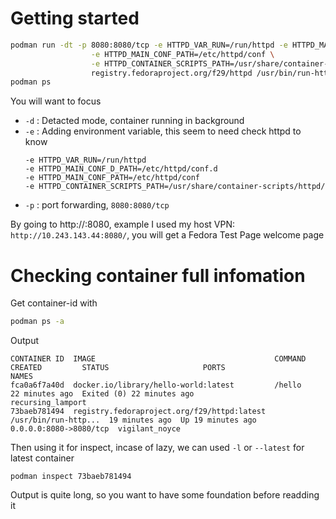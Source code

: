 # Getting started

```sh
podman run -dt -p 8080:8080/tcp -e HTTPD_VAR_RUN=/run/httpd -e HTTPD_MAIN_CONF_D_PATH=/etc/httpd/conf.d \
                  -e HTTPD_MAIN_CONF_PATH=/etc/httpd/conf \
                  -e HTTPD_CONTAINER_SCRIPTS_PATH=/usr/share/container-scripts/httpd/ \
                  registry.fedoraproject.org/f29/httpd /usr/bin/run-httpd
podman ps
```

You will want to focus

- `-d` : Detacted mode, container running in background
- `-e` : Adding environment variable, this seem to need check httpd to know
    ```
    -e HTTPD_VAR_RUN=/run/httpd
    -e HTTPD_MAIN_CONF_D_PATH=/etc/httpd/conf.d
    -e HTTPD_MAIN_CONF_PATH=/etc/httpd/conf
    -e HTTPD_CONTAINER_SCRIPTS_PATH=/usr/share/container-scripts/httpd/
    ```
- `-p` : port forwarding, `8080:8080/tcp`

By going to http://<hostip>:8080, example I used my host VPN: `http://10.243.143.44:8080/`, you will get a Fedora Test Page welcome page

# Checking container full infomation

Get container-id with

```sh
podman ps -a
```

Output

```
CONTAINER ID  IMAGE                                        COMMAND               CREATED         STATUS                     PORTS                   NAMES
fca0a6f7a40d  docker.io/library/hello-world:latest         /hello                22 minutes ago  Exited (0) 22 minutes ago                          recursing_lamport
73baeb781494  registry.fedoraproject.org/f29/httpd:latest  /usr/bin/run-http...  19 minutes ago  Up 19 minutes ago          0.0.0.0:8080->8080/tcp  vigilant_noyce
```

Then using it for inspect, incase of lazy, we can used `-l` or `--latest` for latest container

```
podman inspect 73baeb781494
```

Output is quite long, so you want to have some foundation before readding it
